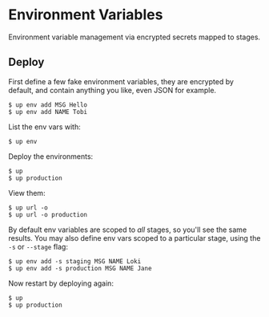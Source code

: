 
# Environment Variables

Environment variable management via encrypted secrets mapped to stages.

## Deploy

First define a few fake environment variables, they are encrypted by default,
and contain anything you like, even JSON for example.

```
$ up env add MSG Hello
$ up env add NAME Tobi
```

List the env vars with:

```
$ up env
```

Deploy the environments:

```
$ up
$ up production
```

View them:

```
$ up url -o
$ up url -o production
```

By default env variables are scoped to _all_ stages, so you'll see the same results. You may also define env vars scoped to a particular stage, using the `-s` or `--stage` flag:

```
$ up env add -s staging MSG NAME Loki
$ up env add -s production MSG NAME Jane
```

Now restart by deploying again:

```
$ up 
$ up production
```
